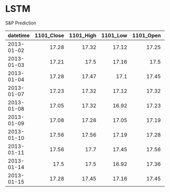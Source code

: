 # LSTM
S&amp;P Prediction

| datetime   |   1101_Close |   1101_High |   1101_Low |   1101_Open |   1101_Volume |   1102_Close |   1102_High |   1102_Low |   1102_Open |   1102_Volume |
|:-----------|-------------:|------------:|-----------:|------------:|--------------:|-------------:|------------:|-----------:|------------:|--------------:|
| 2013-01-02 |        17.28 |       17.32 |      17.12 |       17.25 |          6374 |        21.24 |       21.32 |      21.18 |       21.21 |          2856 |
| 2013-01-03 |        17.21 |       17.5  |      17.16 |       17.5  |          9710 |        21.27 |       21.27 |      21.18 |       21.27 |          2193 |
| 2013-01-04 |        17.28 |       17.47 |      17.1  |       17.45 |          8682 |        21.1  |       21.3  |      20.98 |       21.27 |          3016 |
| 2013-01-07 |        17.23 |       17.32 |      17.12 |       17.32 |          5067 |        20.98 |       21.01 |      20.78 |       20.98 |          2796 |
| 2013-01-08 |        17.05 |       17.32 |      16.92 |       17.23 |          6454 |        20.9  |       20.98 |      20.84 |       20.95 |          1535 |
| 2013-01-09 |        17.08 |       17.28 |      17.05 |       17.19 |          5776 |        20.93 |       21.15 |      20.84 |       20.87 |          1729 |
| 2013-01-10 |        17.56 |       17.56 |      17.19 |       17.28 |         15592 |        21.38 |       21.38 |      20.93 |       21.1  |          5475 |
| 2013-01-11 |        17.56 |       17.7  |      17.45 |       17.56 |          7716 |        21.32 |       21.47 |      21.12 |       21.44 |          5346 |
| 2013-01-14 |        17.5  |       17.5  |      16.92 |       17.36 |         11525 |        21.32 |       21.32 |      21.01 |       21.21 |          2566 |
| 2013-01-15 |        17.28 |       17.45 |      17.16 |       17.45 |          6009 |        21.1  |       21.32 |      21.04 |       21.32 |          2601 |
